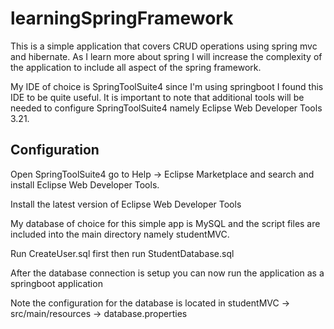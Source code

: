 # learningSpringFramework

This is a simple application that covers CRUD operations using spring mvc and hibernate.
As I learn more about spring I will increase the complexity of the application to include all aspect of the spring framework. 

My IDE of choice is SpringToolSuite4 since I'm using springboot I found this IDE to be quite useful. It is important to note that additional tools will be needed to configure SpringToolSuite4 namely Eclipse Web Developer Tools 3.21.

Configuration
-------------
Open SpringToolSuite4 go to Help -> Eclipse Marketplace and search and install Eclipse Web Developer Tools.

Install the latest version of Eclipse Web Developer Tools

My database of choice for this simple app is MySQL and the script files are included into the main directory namely studentMVC.

Run CreateUser.sql first then run StudentDatabase.sql

After the database connection is setup you can now run the application as a springboot application

Note the configuration for the database is located in studentMVC -> src/main/resources -> database.properties
